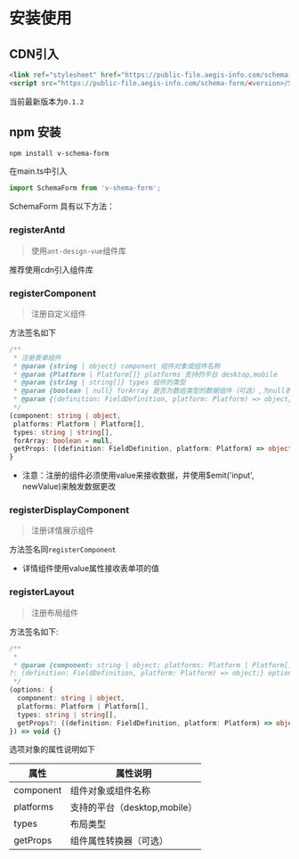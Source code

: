 # 安装使用

## CDN引入

```html
<link ref="stylesheet" href="https://public-file.aegis-info.com/schema-form/<version>/SchemaForm.css">
<script src="https://public-file.aegis-info.com/schema-form/<version>/SchemaForm.umd.min.js.gz"></script>
```
当前最新版本为<code>0.1.2</code>

## npm 安装

```bash
npm install v-schema-form
```

在main.ts中引入
```typescript
import SchemaForm from 'v-shema-form';
```

SchemaForm 具有以下方法：

### registerAntd

> 使用<code>ant-design-vue</code>组件库

推荐使用cdn引入组件库

### registerComponent 

> 注册自定义组件

方法签名如下

```typescript
/**
 * 注册表单组件
 * @param {string | object} component 组件对象或组件名称
 * @param {Platform | Platform[]} platforms 支持的平台 desktop,mobile
 * @param {string | string[]} types 组件的类型
 * @param {boolean | null} forArray 是否为数组类型的数据组件（可选）,为null表示同时支持数组和非数组的数据格式
 * @param {(definition: FieldDefinition, platform: Platform) => object} getProps 组件属性转换器（可选）
 */
(component: string | object,
 platforms: Platform | Platform[],
 types: string | string[],
 forArray: boolean = null,
 getProps: ((definition: FieldDefinition, platform: Platform) => object) = () => ({})) => void {
}
```
* 注意：注册的组件必须使用value来接收数据，并使用$emit('input', newValue)来触发数据更改

### registerDisplayComponent

> 注册详情展示组件

方法签名同<code>registerComponent</code>

* 详情组件使用value属性接收表单项的值

### registerLayout

> 注册布局组件

方法签名如下:

```typescript
/**
 * 
 * @param {component: string | object; platforms: Platform | Platform[]; types: string | string[]; getProps
?: (definition: FieldDefinition, platform: Platform) => object;} options 选项
 */
(options: {
  component: string | object,
  platforms: Platform | Platform[],
  types: string | string[],
  getProps?: ((definition: FieldDefinition, platform: Platform) => object)
}) => void {}
```


选项对象的属性说明如下

属性|属性说明
---|---
component|组件对象或组件名称
platforms|支持的平台（desktop,mobile）
types| 布局类型
getProps| 组件属性转换器（可选）
